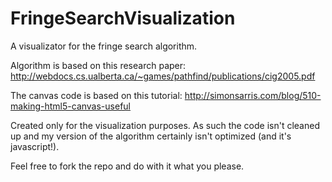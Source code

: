 FringeSearchVisualization
=========================

A visualizator for the fringe search algorithm.

Algorithm is based on this research paper:
http://webdocs.cs.ualberta.ca/~games/pathfind/publications/cig2005.pdf

The canvas code is based on this tutorial:
http://simonsarris.com/blog/510-making-html5-canvas-useful


Created only for the visualization purposes.
As such the code isn't cleaned up and my version of the algorithm certainly isn't optimized (and it's javascript!).

Feel free to fork the repo and do with it what you please.
